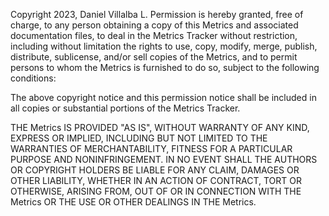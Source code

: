 Copyright 2023, Daniel Villalba L.
Permission is hereby granted, free of charge, to any person obtaining a copy of this Metrics and associated documentation files, to deal in the Metrics Tracker without restriction, including without limitation the rights to use, copy, modify, merge, publish, distribute, sublicense, and/or sell copies of the Metrics, and to permit persons to whom the Metrics is furnished to do so, subject to the following conditions:


The above copyright notice and this permission notice shall be included in all copies or substantial portions of the Metrics Tracker.

THE Metrics IS PROVIDED "AS IS", WITHOUT WARRANTY OF ANY KIND, EXPRESS OR IMPLIED, INCLUDING BUT NOT LIMITED TO THE WARRANTIES OF MERCHANTABILITY, FITNESS FOR A PARTICULAR PURPOSE AND NONINFRINGEMENT. IN NO EVENT SHALL THE AUTHORS OR COPYRIGHT HOLDERS BE LIABLE FOR ANY CLAIM, DAMAGES OR OTHER LIABILITY, WHETHER IN AN ACTION OF CONTRACT, TORT OR OTHERWISE, ARISING FROM, OUT OF OR IN CONNECTION WITH THE Metrics OR THE USE OR OTHER DEALINGS IN THE Metrics.
